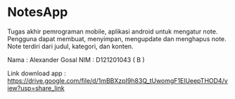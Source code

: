 # NotesApp

Tugas akhir pemrograman mobile, aplikasi android untuk mengatur note. Pengguna dapat membuat, menyimpan, mengupdate dan menghapus note. Note terdiri dari judul, kategori, dan konten.

Nama : Alexander Gosal
NIM : D121201043
( B )

Link download app : https://drive.google.com/file/d/1mBBXzpI9h83Q_tUwomgF1ElUeepTHOD4/view?usp=share_link
